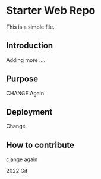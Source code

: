 # Starter Web Repo

This is a simple file.

## Introduction
Adding more ....

## Purpose
CHANGE Again

## Deployment
Change
## How to contribute
cjange again

2022 Git
